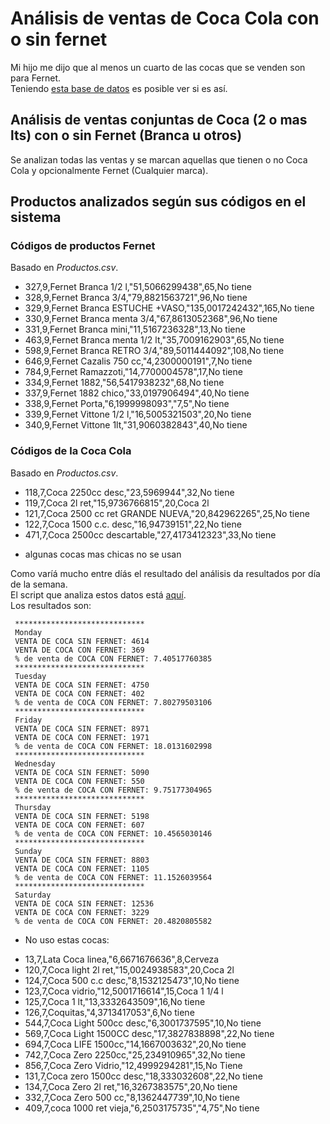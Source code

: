 # Análisis de ventas de Coca Cola con o sin fernet

Mi hijo me dijo que al menos un cuarto de las cocas que se venden son para Fernet.  
Teniendo [esta base de datos](https://github.com/avdata99/despensa-sierras-chicas/blob/master/README.md) es posible ver si es así.

## Análisis de ventas conjuntas de Coca (2 o mas lts) con o sin Fernet (Branca u otros)
Se analizan todas las ventas y se marcan aquellas que tienen o no Coca Cola y opcionalmente Fernet (Cualquier marca).  

## Productos analizados según sus códigos en el sistema

### Códigos de productos Fernet
Basado en _Productos.csv_.  
 - 327,9,Fernet Branca 1/2 l,"51,5066299438",65,No tiene
 - 328,9,Fernet Branca 3/4,"79,8821563721",96,No tiene
 - 329,9,Fernet Branca ESTUCHE +VASO,"135,0017242432",165,No tiene
 - 330,9,Fernet Branca menta 3/4,"67,8613052368",96,No tiene
 - 331,9,Fernet Branca mini,"11,5167236328",13,No tiene
 - 463,9,Fernet Branca menta 1/2 lt,"35,7009162903",65,No tiene
 - 598,9,Fernet Branca RETRO 3/4,"89,5011444092",108,No tiene
 - 646,9,Fernet Cazalis 750 cc,"4,2300000191",7,No tiene
 - 784,9,Fernet Ramazzoti,"14,7700004578",17,No tiene
 - 334,9,Fernet 1882,"56,5417938232",68,No tiene
 - 337,9,Fernet 1882 chico,"33,0197906494",40,No tiene
 - 338,9,Fernet Porta,"6,1999998093","7,5",No tiene
 - 339,9,Fernet Vittone 1/2 l,"16,5005321503",20,No tiene
 - 340,9,Fernet Vittone 1lt,"31,9060382843",40,No tiene


### Códigos de la Coca Cola
Basado en _Productos.csv_.  
 - 118,7,Coca 2250cc desc,"23,5969944",32,No tiene
 - 119,7,Coca 2l ret,"15,9736766815",20,Coca 2l
 - 121,7,Coca 2500 cc ret GRANDE NUEVA,"20,842962265",25,No tiene
 - 122,7,Coca 1500 c.c. desc,"16,94739151",22,No tiene
 - 471,7,Coca 2500cc descartable,"27,4173412323",33,No tiene
* algunas cocas mas chicas no se usan 

Como varíá mucho entre díás el resultado del análisis da resultados por día de la semana.  
El script que analiza estos datos está [aquí]().  
Los resultados son:  

```
 ***************************** 
 Monday 
 VENTA DE COCA SIN FERNET: 4614 
 VENTA DE COCA CON FERNET: 369 
 % de venta de COCA CON FERNET: 7.40517760385 
 ***************************** 
 Tuesday 
 VENTA DE COCA SIN FERNET: 4750 
 VENTA DE COCA CON FERNET: 402 
 % de venta de COCA CON FERNET: 7.80279503106 
 ***************************** 
 Friday 
 VENTA DE COCA SIN FERNET: 8971 
 VENTA DE COCA CON FERNET: 1971 
 % de venta de COCA CON FERNET: 18.0131602998 
 ***************************** 
 Wednesday 
 VENTA DE COCA SIN FERNET: 5090 
 VENTA DE COCA CON FERNET: 550 
 % de venta de COCA CON FERNET: 9.75177304965 
 ***************************** 
 Thursday 
 VENTA DE COCA SIN FERNET: 5198 
 VENTA DE COCA CON FERNET: 607 
 % de venta de COCA CON FERNET: 10.4565030146 
 ***************************** 
 Sunday 
 VENTA DE COCA SIN FERNET: 8803 
 VENTA DE COCA CON FERNET: 1105 
 % de venta de COCA CON FERNET: 11.1526039564 
 ***************************** 
 Saturday 
 VENTA DE COCA SIN FERNET: 12536 
 VENTA DE COCA CON FERNET: 3229 
 % de venta de COCA CON FERNET: 20.4820805582 
 ```

* No uso estas cocas:  
 - 13,7,Lata Coca linea,"6,6671676636",8,Cerveza
 - 120,7,Coca light 2l ret,"15,0024938583",20,Coca 2l
 - 124,7,Coca 500 c.c desc,"8,1532125473",10,No tiene
 - 123,7,Coca vidrio,"12,5001716614",15,Coca 1 1/4 l
 - 125,7,Coca 1 lt,"13,3332643509",16,No tiene
 - 126,7,Coquitas,"4,3713417053",6,No tiene
 - 544,7,Coca Light 500cc desc,"6,3001737595",10,No tiene
 - 569,7,Coca Light 1500CC desc,"17,3827838898",22,No tiene
 - 694,7,Coca LIFE 1500cc,"14,1667003632",20,No tiene
 - 742,7,Coca Zero 2250cc,"25,234910965",32,No tiene
 - 856,7,Coca Zero Vidrio,"12,4999294281",15,No Tiene
 - 131,7,Coca zero 1500cc desc,"18,333032608",22,No tiene
 - 134,7,Coca Zero 2l ret,"16,3267383575",20,No tiene
 - 332,7,Coca Zero 500 cc,"8,1362447739",10,No tiene
 - 409,7,coca 1000 ret vieja,"6,2503175735","4,75",No tiene
 